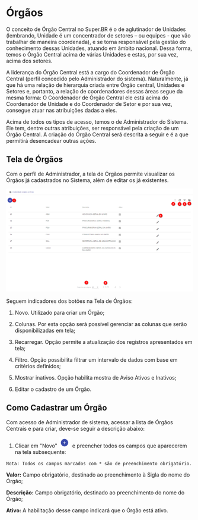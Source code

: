 # Órgãos

O conceito de Órgão Central no Super.BR é o de aglutinador de Unidades (lembrando, Unidade é um concentrador de setores – ou equipes - que vão trabalhar de maneira coordenada), e se torna responsável pela gestão do conhecimento dessas Unidades, atuando em âmbito nacional. Dessa forma, temos o Órgão Central acima de várias Unidades e estas, por sua vez, acima dos setores.  

A liderança do Órgão Central está a cargo do Coordenador de Órgão Central (perfil concedido pelo Administrador do sistema). Naturalmente, já que há uma relação de hierarquia criada entre Órgão central, Unidades e Setores e, portanto, a relação de coordenadores dessas áreas segue da mesma forma: O Coordenador de Órgão Central ele está acima do Coordenador de Unidade e do Coordenador de Setor e por sua vez, consegue atuar nas atribuições dadas a eles.

Acima de todos os tipos de acesso, temos o de Administrador do Sistema. Ele tem, dentre outras atribuições, ser responsável pela criação de um Órgão Central. A criação do Órgão Central será descrita a seguir e é a que permitirá desencadear outras ações. 


## Tela de Órgãos


Com o perfil de Administrador, a tela de Órgãos permite visualizar os Órgãos já cadastrados no Sistema, além de editar os já existentes. 

 
<img src="../../_static/images/Órgãos - Tela principal.png"/>


Seguem indicadores dos botões na Tela de Órgãos:

1) Novo. Utilizado para criar um Órgão; 

2) Colunas. Por esta opção será possível gerenciar as colunas que serão disponibilizadas em tela; 

3) Recarregar. Opção permite a atualização dos registros apresentados em tela;  

4) Filtro. Opção possibilita filtrar um intervalo de dados com base em critérios definidos; 

5) Mostrar inativos. Opção habilita mostra de Aviso Ativos e Inativos; 

6) Editar o cadastro de um Órgão.
 

## Como Cadastrar um Órgão 

Com acesso de Administrador de sistema, acessar a lista de Órgãos Centrais e para criar, deve-se seguir a descrição abaixo:  


1. Clicar em  "Novo" <img src="../../_static/images/Botão de Inclusão (+).png" alt="Botão de Inclusão (+)" style="zoom: 50%;" /> e preencher todos os campos que aparecerem na tela subsequente:

```{note}
Nota: Todos os campos marcados com * são de preenchimento obrigatório. 
```


**Valor:** Campo obrigatório, destinado ao preenchimento à Sigla do nome do Órgão; 

**Descrição:** Campo obrigatório, destinado ao preenchimento do nome do Órgão; 

**Ativo:** A habilitação desse campo indicará que o Órgão está ativo.

